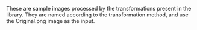 These are sample images processed by the transformations present in the library.
They are named according to the transformation method, and use the Original.png image as the input.
